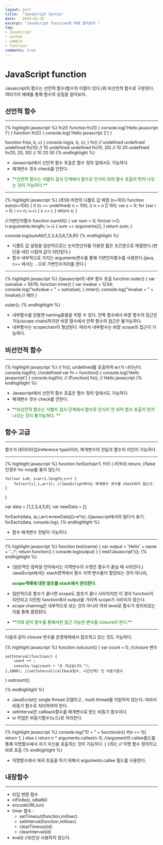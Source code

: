 ```yaml
---
layout: post
title:  "JavaScript Syntax"
date:   2019-02-26
excerpt: "JavaScript function에 대해 알아보자."
tag:
- JavaScript 
- syntax
- sample
- function
comments: true
---
```

# JavaScript function
Javascript의 함수는 선언적 함수(함수의 이름이 있다.)와 비선언적 함수로 구분된다. 여러가지 예제를 통해 함수의 성질을 알아보자.

## 선언적 함수
---
{% highlight javascript %}
fn2()
function fn2() { console.log('Hello javascript 1') } function fn2() { console.log('Hello javascript 2') }

function fn(a, b, c) {
console.log(a, b, c);
}
fn() // undefined undefined undefined
fn(10) // 10 undefined undefined
fn(10, 20) // 10 20 undefined
fn(10, 20, 30) // 10 20 30
{% endhighlight %}

- Javascript에서 선언적 함수 호출은 함수 정의 앞에서도 가능하다.
- 매개변수 갯수 check를 안한다.
- <p style="color:green">**선언적 함수는 식별자 검사 단계에서 함수로 인식이 되어 함수 호출이 먼저 나오는 것이 가능하다.**</p>

---
{% highlight javascript %}
//ES6 버전의 디폴트 값 배정 (n=100)
function sum(n=100) {
	if (n == undefined) 
		n = 100; // n = n || 100; 
	var s = 0; 
	for (var i = 0; i <= n; i++) { 
		s += i; 
	} 
	return s; 
}

//가변인자함수
function sumAll() {
	var sum = 0;
	for(var i=0; i<arguments.length; i++) {
		sum += arguments[i];
	}
	return sum;
}

console.log(sumAll(1,2,3,4,5,6,7,8,9))
{% endhighlight %}

- 디폴트 값 설정을 일반적으로는 논리연산자를 이용한 짧은 조건문으로 해결한다.(판단을 내린 시점의 값이 리턴된다.)
- 함수 내부적으로 가지는 arguments변수를 통해 가변인자함수를 사용한다.(java, c++ 에서는 ...으로 가변인수처리를 한다.)

---
{% highlight javascript %}
//javascript의 내부 함수 호출
function outer() { 
	var outvalue = 5678; 
	function inner() { 
		var invalue = 1234; 
		console.log("outvalue = " + outvalue); 
	} 
	inner(); 
	console.log("invalue = " + invalue);// 에러
} 

outer();
{% endhighlight %}

- 내부함수를 만들면 naming충돌을 피할 수 있다. 안쪽 함수에서 바깥 함수의 접근은 가능(scope chain)하지만 바깥 함수에서 안쪽 함수의 접근은 불가능하다.
- 내부함수는 scopechain이 형성된다. 따라서 내부함수는 바깥 scope의 접근이 가능하다.

## 비선언적 함수 
---
{% highlight javascript %}
// fn(); undefined를 호출하여 err가 나타난다.
console.log(fn); //undefined
var fn = function() { 
	console.log('Hello javascript') 
	} 
console.log(fn); // [Function] 
fn(); // Hello javascript
{% endhighlight %}

- Javascript에서 선언적 함수 호출은 함수 정의 앞에서도 가능하다.
- 매개변수 갯수 check를 안한다.
- <p style="color:green"> **비선언적 함수는 식별자 검사 단계에서 함수로 인식이 안 되어 함수 호출이 먼저 나오는 것이 불가능하다. **</p>

## 함수 고급
---
함수가 데이터타입(reference type)이라, 매개변수의 전달과 함수의 리턴이 가능하다. 

---
{% highlight javascript %}
function forEach(arr1, fn1) {
	if(!fn1) return; //false인경우 for roop를 돌지 않는다.
	
	for(var i=0; i<arr1.length;i++) {
		fn1(arr[i],i,arr1); //JavaScript에서는 매개변수 갯수를 check하지 않는다.
	}
}

var data = [1,2,3,4,5,6];
var newData = [];

forEach(data, (e,i,arr)=>newData[i]=e*e); //javascript에서의 람다식 표기.
forEach(data, console.log);
{% endhighlight %}

- 함수 매개변수 전달이 가능하다.

---
{% highlight javascript %}
function test(name) {
	var output = 'Hello' + name + '...!';
	return function() {
		console.log(output)
	}
}
test('Javascript')();
{% endhighlight %}

- (일반적인 컴파일 언어에서는 지역변수의 수명은 함수가 끝날 때 사라진다.) JavaScript에서는 stack영역에서 함수 지역 변수들이 할당되는 것이 아니라, <p style="color:green"> **scope객체에 대한 참조를 stack에서 관리한다.** </p>
- 일반적으로 함수가 끝나면 scope도 참조가 끝나 사라지지만 이 경우 function이 리턴되고 리턴된 function에서 output을 가리켜 scope가 사라지지 않는다.
- scope chaining은 내부적으로 보는 것이 아니라 하위 level로 함수가 정의되었는지를 통해 결정된다. 
- <p style="color:green"> **이와 같이 함수를 통해서만 접근 가능한 변수를 closure라 한다.** </p>

---
다음과 같이 closure 변수를 운영체제에서 참조하고 있는 것도 가능하다.

{% highlight javascript %}
function outcount() {
	var count = 0; //closure 변수
	
	setInterval(function() {
		count ++ ;
		console.log(count + "초 지났습니다.");
	},1000); //setInterval(callback함수, 시간간격) 인 비동기함수
}
outcount();

{% endhighlight %}

- JavaScript는 single thread 모델이고 , multi thread를 지원하지 않는다. 따라서 비동기 함수로 처리하여야 한다.
- setInterval은 callback함수를 매개변수로 받는 비동기 함수이다.
- io 작업은 비동기함수(노드)로 처리한다.

---
{% highlight javascript %}
console.log("5! = " + function(n){
	if(n == 1){
		return 1;
	} else {
		return n * arguments.callee(n-1); //argument의 callee필드를 통해 익명함수에서 자기 자신을 호출하는 것이 가능하다.
	}
}(5)); // 익명 함수 정의하고 바로 호출
{% endhighlight %}

- 익명함수에서 재귀 호출을 하기 위해서 arguments.callee 필드를 사용한다.

## 내장함수
---
- 타입 변환 함수 
- inFinite(), isNaN()
- encodeURL(uri)
- timer 함수 : 
	- setTimeout(function,millisec)
	- setInterval(function,millisec)
	- clearTimeout(id)
	- clearInterval(id)
- eval() //보안상 사용하지 않는다.